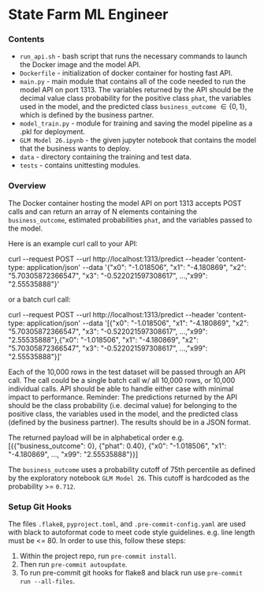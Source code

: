 # State Farm ML Engineer

### Contents
- `run_api.sh` - bash script that runs the necessary commands to launch the Docker image and the model API.
- `Dockerfile` - initialization of docker container for hosting fast API.
- `main.py` - main module that contains all of the code needed to run the model API on port 1313. The variables returned by the API should be the decimal value class probability for the positive class `phat`, the variables used in the model, and the predicted class `business_outcome` $\in \{ 0,1 \}$, which is defined by the business partner.
- `model_train.py` - module for training and saving the model pipeline as a .pkl for deployment.
- `GLM Model 26.ipynb` - the given jupyter notebook that contains the model that the business wants to deploy.
- `data` - directory containing the training and test data.
- `tests` - contains unittesting modules.

### Overview

The Docker container hosting the model API on port 1313 accepts POST calls and can return an array of N elements containing the
`business_outcome`, estimated probabilities `phat`, and the variables passed to the model.

Here is an example curl call to your API:

curl --request POST --url http://localhost:1313/predict --header 'content-type: application/json' --data '{"x0": "-1.018506", "x1": "-4.180869", "x2": "5.70305872366547", "x3": "-0.522021597308617", ...,"x99": "2.55535888"}'

or a batch curl call:

curl --request POST --url http://localhost:1313/predict --header 'content-type: application/json' --data '[{"x0": "-1.018506", "x1": "-4.180869", "x2": "5.70305872366547", "x3": "-0.522021597308617", ...,"x99": "2.55535888"},{"x0": "-1.018506", "x1": "-4.180869", "x2": "5.70305872366547", "x3": "-0.522021597308617", ...,"x99": "2.55535888"}]'

Each of the 10,000 rows in the test dataset will be passed through an API call. The call could be a single batch call w/ all 10,000 rows, or 10,000 individual calls. API should be able to handle either case with minimal impact to performance. Reminder: The predictions returned by the API should be the class probability (i.e. decimal value) for belonging to the positive class, the variables used in the model, and the predicted class (defined by the business partner). The results should be in a JSON format.

The returned payload will be in alphabetical order e.g. [{{"business_outcome": 0}, {"phat": 0.40}, {"x0": "-1.018506", "x1": "-4.180869", ...,
"x99": "2.55535888"}}]

The `business_outcome` uses a probability cutoff of 75th percentile as defined by the exploratory notebook `GLM Model 26`. This cutoff is 
hardcoded as the probability >= `0.712`.

### Setup Git Hooks
The files `.flake8`, `pyproject.toml`, and `.pre-commit-config.yaml` are used with black to autoformat code
to meet code style guidelines. e.g. line length must be <= 80. In order to use this, follow these steps:
1. Within the project repo, run `pre-commit install`.
2. Then run `pre-commit autoupdate`.
3. To run pre-commit git hooks for flake8 and black run use 
`pre-commit run --all-files`.
